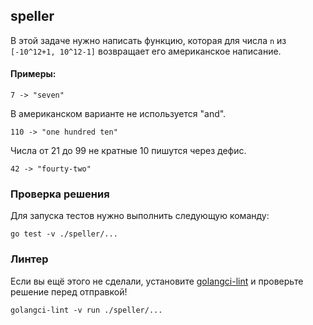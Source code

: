 ## speller

В этой задаче нужно написать функцию, которая для числа `n` из `[-10^12+1, 10^12-1]` возвращает его американское написание.

#### Примеры:

```
7 -> "seven"
```

В американском варианте не используется "and".
```
110 -> "one hundred ten"
```

Числа от 21 до 99 не кратные 10 пишутся через дефис.
```
42 -> "fourty-two"
```

### Проверка решения

Для запуска тестов нужно выполнить следующую команду:

```
go test -v ./speller/...
```

### Линтер

Если вы ещё этого не сделали, установите [golangci-lint](https://github.com/golangci/golangci-lint) и проверьте решение перед отправкой!
```
golangci-lint -v run ./speller/...
```
